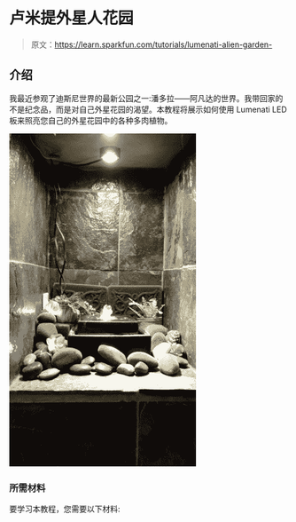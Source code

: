 # 卢米提外星人花园

> 原文：<https://learn.sparkfun.com/tutorials/lumenati-alien-garden->

## 介绍

我最近参观了迪斯尼世界的最新公园之一:潘多拉——阿凡达的世界。我带回家的不是纪念品，而是对自己外星花园的渴望。本教程将展示如何使用 Lumenati LED 板来照亮您自己的外星花园中的各种多肉植物。

[![Alien Garden](img/fd227705fc1cb882d374fd849c8c5657.png)](https://cdn.sparkfun.com/assets/learn_tutorials/6/0/7/15.jpg)

### 所需材料

要学习本教程，您需要以下材料: